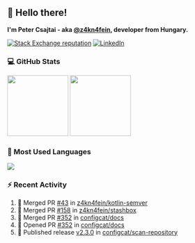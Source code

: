 ## 👋 Hello there!

**I'm Peter Csajtai - aka [@z4kn4fein](https://github.com/z4kn4fein), developer from Hungary.**

[![Stack Exchange reputation](https://img.shields.io/stackexchange/stackoverflow/r/8700582?color=orange&label=reputation&logo=stackoverflow&style=for-the-badge)](https://stackoverflow.com/users/8700582)
[![LinkedIn](https://img.shields.io/badge/linkedin-%230077B5.svg?style=for-the-badge&logo=linkedin&logoColor=white)](https://www.linkedin.com/in/csajtai-p%C3%A9ter-45395341/)

### 💻 GitHub Stats

<div>
  <img height="140px" src="https://github-readme-stats-pcsajtai.vercel.app/api?username=z4kn4fein&show_icons=true&hide_border=true&count_private=true&custom_title=Stats&theme=dracula&line_height=24&hide_title=true">
  <img height="140px" src="https://streak-stats.demolab.com?user=z4kn4fein&theme=dracula&hide_border=true">
  
</div>

### :toolbox: Most Used Languages

<img src="https://github-readme-stats-pcsajtai.vercel.app/api/top-langs/?username=z4kn4fein&theme=dracula&hide_border=true&layout=compact&langs_count=8&hide_title=true">

### :zap: Recent Activity

<!--START_SECTION:activity-->
1. 🎉 Merged PR [#43](https://github.com/z4kn4fein/kotlin-semver/pull/43) in [z4kn4fein/kotlin-semver](https://github.com/z4kn4fein/kotlin-semver)
2. 🎉 Merged PR [#158](https://github.com/z4kn4fein/stashbox/pull/158) in [z4kn4fein/stashbox](https://github.com/z4kn4fein/stashbox)
3. 🎉 Merged PR [#352](https://github.com/configcat/docs/pull/352) in [configcat/docs](https://github.com/configcat/docs)
4. 💪 Opened PR [#352](https://github.com/configcat/docs/pull/352) in [configcat/docs](https://github.com/configcat/docs)
5. 🚀 Published release [v2.3.0](https://github.com/configcat/scan-repository/releases/tag/v2.3.0) in [configcat/scan-repository](https://github.com/configcat/scan-repository)
<!--END_SECTION:activity-->
